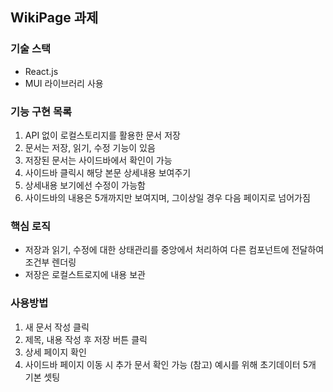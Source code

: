 ## WikiPage 과제

### 기술 스택
- React.js
- MUI 라이브러리 사용

### 기능 구현 목록
1. API 없이 로컬스토리지를 활용한 문서 저장
2. 문서는 저장, 읽기, 수정 기능이 있음
3. 저장된 문서는 사이드바에서 확인이 가능
4. 사이드바 클릭시 해당 본문 상세내용 보여주기
5. 상세내용 보기에선 수정이 가능함
6. 사이드바의 내용은 5개까지만 보여지며, 그이상일 경우 다음 페이지로 넘어가짐

### 핵심 로직
- 저장과 읽기, 수정에 대한 상태관리를 중앙에서 처리하여 다른 컴포넌트에 전달하여 조건부 렌더링
- 저장은 로컬스트로지에 내용 보관


### 사용방법
1. 새 문서 작성 클릭
2. 제목, 내용 작성 후 저장 버튼 클릭
3. 상세 페이지 확인
4. 사이드바 페이지 이동 시 추가 문서 확인 가능
   (참고) 예시를 위해 초기데이터 5개 기본 셋팅
